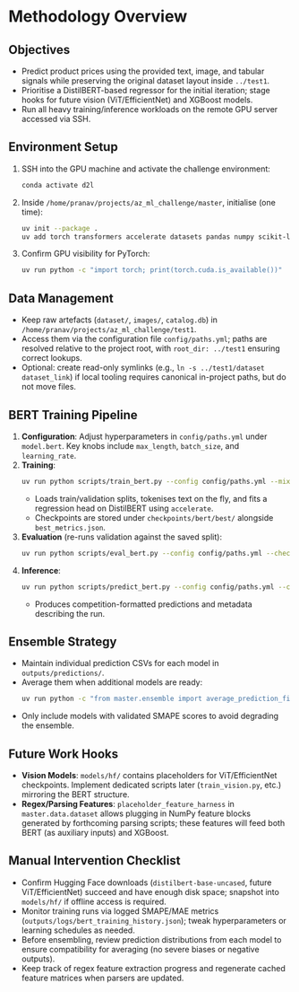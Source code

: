 # Methodology Overview

## Objectives
- Predict product prices using the provided text, image, and tabular signals while preserving the original dataset layout inside `../test1`.
- Prioritise a DistilBERT-based regressor for the initial iteration; stage hooks for future vision (ViT/EfficientNet) and XGBoost models.
- Run all heavy training/inference workloads on the remote GPU server accessed via SSH.

## Environment Setup
1. SSH into the GPU machine and activate the challenge environment:
   ```bash
   conda activate d2l
   ```
2. Inside `/home/pranav/projects/az_ml_challenge/master`, initialise (one time):
   ```bash
   uv init --package .
   uv add torch transformers accelerate datasets pandas numpy scikit-learn pyyaml tqdm
   ```
3. Confirm GPU visibility for PyTorch:
   ```bash
   uv run python -c "import torch; print(torch.cuda.is_available())"
   ```

## Data Management
- Keep raw artefacts (`dataset/`, `images/`, `catalog.db`) in `/home/pranav/projects/az_ml_challenge/test1`.
- Access them via the configuration file `config/paths.yml`; paths are resolved relative to the project root, with `root_dir: ../test1` ensuring correct lookups.
- Optional: create read-only symlinks (e.g., `ln -s ../test1/dataset dataset_link`) if local tooling requires canonical in-project paths, but do not move files.

## BERT Training Pipeline
1. **Configuration**: Adjust hyperparameters in `config/paths.yml` under `model.bert`. Key knobs include `max_length`, `batch_size`, and `learning_rate`.
2. **Training**:
   ```bash
   uv run python scripts/train_bert.py --config config/paths.yml --mixed_precision bf16
   ```
   - Loads train/validation splits, tokenises text on the fly, and fits a regression head on DistilBERT using `accelerate`.
   - Checkpoints are stored under `checkpoints/bert/best/` alongside `best_metrics.json`.
3. **Evaluation** (re-runs validation against the saved split):
   ```bash
   uv run python scripts/eval_bert.py --config config/paths.yml --checkpoint checkpoints/bert/best
   ```
4. **Inference**:
   ```bash
   uv run python scripts/predict_bert.py --config config/paths.yml --checkpoint checkpoints/bert/best --output outputs/predictions/bert.csv
   ```
   - Produces competition-formatted predictions and metadata describing the run.

## Ensemble Strategy
- Maintain individual prediction CSVs for each model in `outputs/predictions/`.
- Average them when additional models are ready:
  ```bash
  uv run python -c "from master.ensemble import average_prediction_files; average_prediction_files(['outputs/predictions/bert.csv', 'outputs/predictions/vision.csv', 'outputs/predictions/xgboost.csv'], 'outputs/predictions/ensemble.csv')"
  ```
- Only include models with validated SMAPE scores to avoid degrading the ensemble.

## Future Work Hooks
- **Vision Models**: `models/hf/` contains placeholders for ViT/EfficientNet checkpoints. Implement dedicated scripts later (`train_vision.py`, etc.) mirroring the BERT structure.
- **Regex/Parsing Features**: `placeholder_feature_harness` in `master.data.dataset` allows plugging in NumPy feature blocks generated by forthcoming parsing scripts; these features will feed both BERT (as auxiliary inputs) and XGBoost.

## Manual Intervention Checklist
- Confirm Hugging Face downloads (`distilbert-base-uncased`, future ViT/EfficientNet) succeed and have enough disk space; snapshot into `models/hf/` if offline access is required.
- Monitor training runs via logged SMAPE/MAE metrics (`outputs/logs/bert_training_history.json`); tweak hyperparameters or learning schedules as needed.
- Before ensembling, review prediction distributions from each model to ensure compatibility for averaging (no severe biases or negative outputs).
- Keep track of regex feature extraction progress and regenerate cached feature matrices when parsers are updated.
